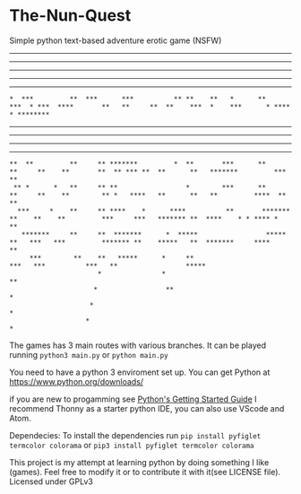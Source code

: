# The-Nun-Quest
Simple python text-based adventure erotic game (NSFW)


****           *   *                         ***** *     **                                        * ***                                                 
 *  *************  **                       ******  **    **** *                                   *  ****                                           *     
*     *********    **                      **   *  * **    ****                                   *  *  ***                                         **     
*     *  *         **                     *    *  *  **    * *                                   *  **   ***                                        **     
 **  *  **         **                         *  *    **   *     **   ****                      *  ***    *** **   ****                  ****     ******** 
    *  ***         **  ***      ***          ** **    **   *      **    ***  * ***  ****       **   **     **  **    ***  *    ***      * **** * ********  
   **   **         ** * ***    * ***         ** **     **  *      **     ****   **** **** *    **   **     **  **     ****    * ***    **  ****     **     
   **   **         ***   ***  *   ***        ** **     **  *      **      **     **   ****     **   **     **  **      **    *   ***  ****          **     
   **   **         **     ** **    ***       ** **      ** *      **      **     **    **      **   **     **  **      **   **    ***   ***         **     
   **   **         **     ** ********        ** **      ** *      **      **     **    **      **   **     **  **      **   ********      ***       **     
    **  **         **     ** *******         *  **       ***      **      **     **    **       **  ** *** **  **      **   *******         ***     **     
     ** *      *   **     ** **                 *        ***      **      **     **    **        ** *   ****   **      **   **         ****  **     **     
      ***     *    **     ** ****    *      ****          **       ******* **    **    **         ***     ***   ******* **  ****    * * **** *      **     
       *******     **     **  *******      *  *****                 *****   **   ***   ***         ******* **    *****   **  *******     ****        **    
         ***        **    **   *****      *     **                                ***   ***          ***   **                 *****                        
                          *               *                                                                **                                              
                         *                 **                                                              *                                               
                        *                                                                                 *                                                
                       *                                                                                 *                                                 

The games has 3 main routes with various branches.
It can be played running `python3 main.py` or `python main.py`

You need to have a python 3 enviroment set up.
You can get Python at https://www.python.org/downloads/

if you are new to progamming see [Python's Getting Started Guide](https://www.python.org/about/gettingstarted/)
I recommend Thonny as a starter python IDE, you can also use VScode and Atom.

Dependecies:
To install the dependencies run
`pip install pyfiglet termcolor colorama`
or `pip3 install pyfiglet termcolor colorama`

This project is my attempt at learning python by doing something I like (games).
Feel free to modify it or to contribute it with it(see LICENSE file).
Licensed under GPLv3


